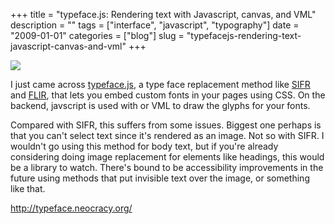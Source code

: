 +++
title = "typeface.js: Rendering text with Javascript, canvas, and VML"
description = ""
tags = ["interface", "javascript", "typography"]
date = "2009-01-01"
categories = ["blog"]
slug = "typefacejs-rendering-text-javascript-canvas-and-vml"
+++



  <div class="notebook-screenshot"><a href="http://typeface.neocracy.org/"><img src="//konigi.com/media/bluga/wt495cc52f28966.jpg"/></a></div><p>I just came across <a href="http://typeface.neocracy.org/">typeface.js</a>, a type face replacement method like <a href="http://wiki.novemberborn.net/sifr/">SIFR</a> and <a href="http://facelift.mawhorter.net/">FLIR</a>, that lets you embed custom fonts in your pages using CSS. On the backend, javscript is used with <canvas> or VML to draw the glyphs for your fonts. </p>
<p>Compared with SIFR, this suffers from some issues. Biggest one perhaps is that you can't select text since it's rendered as an image. Not so with SIFR. I wouldn't go using this method for body text, but if you're already considering doing image replacement for elements like headings, this would be a library to watch. There's bound to be accessibility improvements in the future using methods that put invisible text over the image, or something like that.</p>
    
  <a href="http://typeface.neocracy.org/">http://typeface.neocracy.org/</a>
